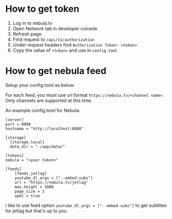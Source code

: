 # How to get token
1. Log in to nebula.tv
2. Open Network tab in developer console
3. Refresh page
5. Find request to `/api/v1/authorization`
6. Under request headers find `Authorization Token: <token>`
7. Copy the value of `<token>` and use in `config.toml`

# How to get nebula feed
Setup your config.toml as below.

For each feed, you must use url format `https://nebula.tv/<channel name>`. Only channels are supported at this time.

An example config.toml for Nebula:
```
[server]
port = 8080
hostname = "http://localhost:8080"

[storage]
  [storage.local]
  data_dir = "./app/data/"

[tokens]
nebula = "<your token>"

[feeds]
    [feeds.jetlag]
    youtube_dl_args = ["--embed-subs"]
    url = "https://nebula.tv/jetlag"
    max_height = 1080
    page_size = 3
    opml = true
```

I like to use feed option
`youtube_dl_args = ["--embed-subs"]`
to get subtitles for jetlag but that's up to you.